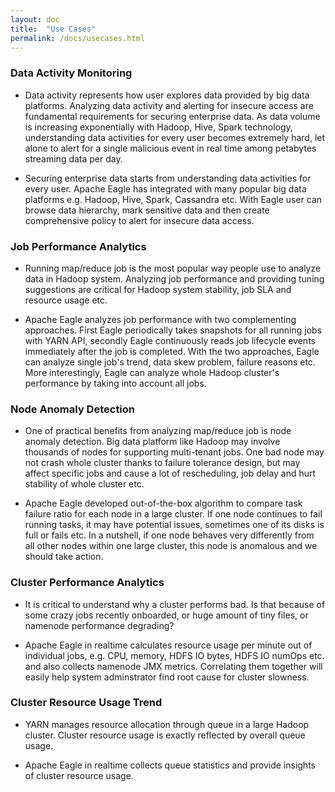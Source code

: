 ```yaml
---
layout: doc
title:  "Use Cases"
permalink: /docs/usecases.html
---
```


### Data Activity Monitoring

* Data activity represents how user explores data provided by big data platforms. Analyzing data activity and alerting for insecure access are fundamental requirements for securing enterprise data. As data volume is increasing exponentially with Hadoop, Hive, Spark technology, understanding data activities for every user becomes extremely hard,  let alone to alert for a single malicious event in real time among petabytes streaming data per day.

* Securing enterprise data starts from understanding data activities for every user. Apache Eagle has integrated with many popular big data platforms e.g. Hadoop, Hive, Spark, Cassandra etc. With Eagle user can browse data hierarchy, mark sensitive data and then create comprehensive policy to alert for insecure data access.

### Job Performance Analytics

* Running map/reduce job is the most popular way people use to analyze data in Hadoop system. Analyzing job performance and providing tuning suggestions are critical for Hadoop system stability, job SLA and resource usage etc. 

* Apache Eagle analyzes job performance with two complementing approaches. First Eagle periodically takes snapshots for all running jobs with YARN API, secondly Eagle continuously reads job lifecycle events immediately after the job is completed. With the two approaches, Eagle can analyze single job's trend, data skew problem, failure reasons etc. More interestingly, Eagle can analyze whole Hadoop cluster's performance by taking into account all jobs.

### Node Anomaly Detection

* One of practical benefits from analyzing map/reduce job is node anomaly detection. Big data platform like Hadoop may involve thousands of nodes for supporting multi-tenant jobs. One bad node may not crash whole cluster thanks to failure tolerance design, but may affect specific jobs and cause a lot of rescheduling, job delay and hurt stability of whole cluster etc.

* Apache Eagle developed out-of-the-box algorithm to compare task failure ratio for each node in a large cluster. If one node continues to fail running tasks, it may have potential issues, sometimes one of its disks is full or fails etc. In a nutshell, if one node behaves very differently from all other nodes within one large cluster, this node is anomalous and we should take action.

### Cluster Performance Analytics

* It is critical to understand why a cluster performs bad. Is that because of some crazy jobs recently onboarded, or huge amount of tiny files, or namenode performance degrading?

* Apache Eagle in realtime calculates resource usage per minute out of individual jobs, e.g. CPU, memory, HDFS IO bytes, HDFS IO numOps etc. and also collects namenode JMX metrics. Correlating them together will easily help system adminstrator find root cause for cluster slowness.

### Cluster Resource Usage Trend

* YARN manages resource allocation through queue in a large Hadoop cluster. Cluster resource usage is exactly reflected by overall queue usage.

* Apache Eagle in realtime collects queue statistics and provide insights of cluster resource usage.

